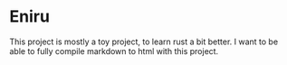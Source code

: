 # Eniru

This project is mostly a toy project, to learn rust a bit better. I want to be able to fully compile markdown to html with this project.